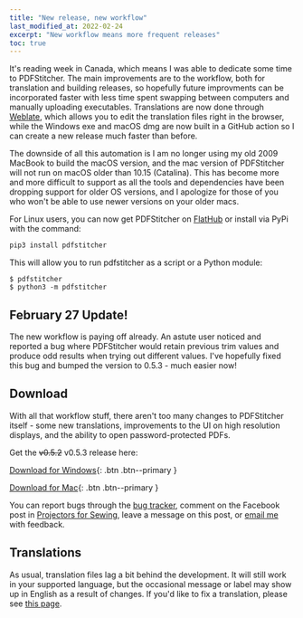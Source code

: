 ```yaml
---
title: "New release, new workflow"
last_modified_at: 2022-02-24
excerpt: "New workflow means more frequent releases"
toc: true
---
```


It's reading week in Canada, which means I was able to dedicate some time to PDFStitcher. The main improvements are to the workflow, both for translation and building releases, so hopefully future improvments can be incorporated faster with less time spent swapping between computers and manually uploading executables. Translations are now done through [Weblate](https://hosted.weblate.org/engage/pdfstitcher/), which allows you to edit the translation files right in the browser, while the Windows exe and macOS dmg are now built in a GitHub action so I can create a new release much faster than before.

The downside of all this automation is I am no longer using my old 2009 MacBook to build the macOS version, and the mac version of PDFStitcher will not run on macOS older than 10.15 (Catalina). This has become more and more difficult to support as all the tools and dependencies have been dropping support for older OS versions, and I apologize for those of you who won't be able to use newer versions on your older macs.

For Linux users, you can now get PDFStitcher on [FlatHub](https://flathub.org/apps/details/com.github.cfcurtis.pdfstitcher) or install via PyPi with the command:

```python
pip3 install pdfstitcher
```

This will allow you to run pdfstitcher as a script or a Python module:

```console
$ pdfstitcher
$ python3 -m pdfstitcher
```

## February 27 Update!
The new workflow is paying off already. An astute user noticed and reported a bug where PDFStitcher would retain previous trim values and produce odd results when trying out different values. I've hopefully fixed this bug and bumped the version to 0.5.3 - much easier now!

## Download
With all that workflow stuff, there aren't too many changes to PDFStitcher itself - some new translations, improvements to the UI on high resolution displays, and the ability to open password-protected PDFs.

Get the ~~v0.5.2~~ v0.5.3 release here:

[<i class='fas fa-download'></i> Download for Windows](https://github.com/cfcurtis/pdfstitcher/releases/download/v0.5.3/pdfstitcher.exe){: .btn .btn--primary }

[<i class='fas fa-download'></i> Download for Mac](https://github.com/cfcurtis/pdfstitcher/releases/download/v0.5.3/PDFStitcher-Installer.dmg){: .btn .btn--primary }

You can report bugs through the [bug tracker](https://github.com/cfcurtis/pdfstitcher/issues), comment on the Facebook post in [Projectors for Sewing](https://www.facebook.com/groups/ProjectorsForSewing), leave a message on this post, or [email me](mailto:c.f.curtis@gmail.com) with feedback.


## Translations

As usual, translation files lag a bit behind the development. It will still work in your supported language, but the occasional message or label may show up in English as a result of changes. If you'd like to fix a translation, please see [this page](/docs/translate/).